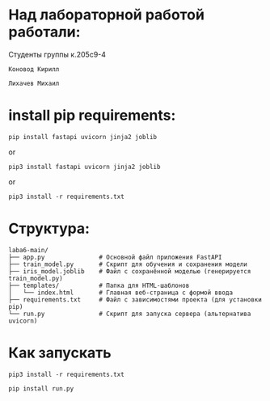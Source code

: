 # Над лабораторной работой работали:
Студенты группы к.205с9-4
```
Коновод Кирилл
```
```
Лихачев Михаил
```
# install pip requirements:
```
pip install fastapi uvicorn jinja2 joblib
```
or
```
pip3 install fastapi uvicorn jinja2 joblib
```
or 
```
pip3 install -r requirements.txt
```
# Структура:
```
laba6-main/
├── app.py               # Основной файл приложения FastAPI
├── train_model.py       # Скрипт для обучения и сохранения модели
├── iris_model.joblib    # Файл с сохранённой моделью (генерируется train_model.py)
├── templates/           # Папка для HTML-шаблонов
│   └── index.html       # Главная веб-страница с формой ввода
├── requirements.txt     # Файл с зависимостями проекта (для установки pip)
└── run.py               # Скрипт для запуска сервера (альтернатива uvicorn)

```

# Как запускать
```
pip3 install -r requirements.txt
```
```
pip install run.py
```
